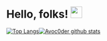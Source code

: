 # Hello, folks! <img src="https://raw.githubusercontent.com/MartinHeinz/MartinHeinz/master/wave.gif" width="30px">

[![Top Langs](https://github-readme-stats.vercel.app/api/top-langs/?username=Avoc0der&layout=compact&theme=radical)](https://github.com/anuraghazra/github-readme-stats)[![Avoc0der github stats](https://github-readme-stats.vercel.app/api?username=Avoc0der&theme=radical)](https://github.com/anuraghazra/github-readme-stats)


